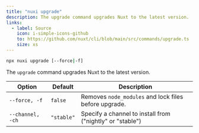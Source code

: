 ```yaml
---
title: "nuxi upgrade"
description: The upgrade command upgrades Nuxt to the latest version.
links:
  - label: Source
    icon: i-simple-icons-github
    to: https://github.com/nuxt/cli/blob/main/src/commands/upgrade.ts
    size: xs
---
```


```bash [Terminal]
npx nuxi upgrade [--force|-f]
```

The `upgrade` command upgrades Nuxt to the latest version.

Option        | Default          | Description
-------------------------|-----------------|------------------
`--force, -f` | `false` | Removes `node_modules` and lock files before upgrade.
`--channel, -ch` | `"stable"` | Specify a channel to install from ("nightly" or "stable")
